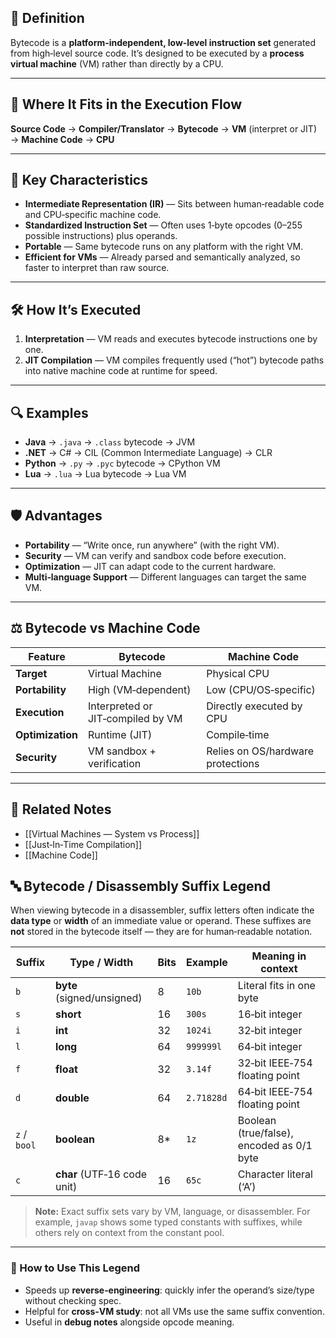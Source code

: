 ## 📜 Definition

Bytecode is a **platform‑independent, low‑level instruction set** generated from high‑level source code.
It’s designed to be executed by a **process virtual machine** (VM) rather than directly by a CPU.

---

## 🔄 Where It Fits in the Execution Flow

**Source Code** → **Compiler/Translator** → **Bytecode** → **VM** (interpret or JIT) → **Machine Code** → **CPU**

---

## 🧠 Key Characteristics

- **Intermediate Representation (IR)** — Sits between human‑readable code and CPU‑specific machine code.
- **Standardized Instruction Set** — Often uses 1‑byte opcodes (0–255 possible instructions) plus operands.
- **Portable** — Same bytecode runs on any platform with the right VM.
- **Efficient for VMs** — Already parsed and semantically analyzed, so faster to interpret than raw source.

---

## 🛠 How It’s Executed

1. **Interpretation** — VM reads and executes bytecode instructions one by one.
2. **JIT Compilation** — VM compiles frequently used (“hot”) bytecode paths into native machine code at runtime for speed.

---

## 🔍 Examples

- **Java** → `.java` → `.class` bytecode → JVM
- **.NET** → C# → CIL (Common Intermediate Language) → CLR
- **Python** → `.py` → `.pyc` bytecode → CPython VM
- **Lua** → `.lua` → Lua bytecode → Lua VM

---

## 🛡 Advantages

- **Portability** — “Write once, run anywhere” (with the right VM).
- **Security** — VM can verify and sandbox code before execution.
- **Optimization** — JIT can adapt code to the current hardware.
- **Multi‑language Support** — Different languages can target the same VM.

---

## ⚖️ Bytecode vs Machine Code

| Feature              | Bytecode                              | Machine Code                       |
|----------------------|---------------------------------------|-------------------------------------|
| **Target**           | Virtual Machine                       | Physical CPU                        |
| **Portability**      | High (VM‑dependent)                   | Low (CPU/OS‑specific)               |
| **Execution**        | Interpreted or JIT‑compiled by VM      | Directly executed by CPU            |
| **Optimization**     | Runtime (JIT)                         | Compile‑time                        |
| **Security**         | VM sandbox + verification             | Relies on OS/hardware protections   |

---

## 📌 Related Notes

- [[Virtual Machines — System vs Process]]
- [[Just‑In‑Time Compilation]]
- [[Machine Code]]

## 🔤 Bytecode / Disassembly Suffix Legend

When viewing bytecode in a disassembler, suffix letters often indicate the **data type** or **width** of an immediate value or operand.
These suffixes are **not** stored in the bytecode itself — they are for human‑readable notation.

| Suffix | Type / Width               | Bits | Example     | Meaning in context                         |
|--------|-----------------------------|------|-------------|---------------------------------------------|
| `b`    | **byte** (signed/unsigned)  | 8    | `10b`       | Literal fits in one byte                    |
| `s`    | **short**                   | 16   | `300s`      | 16‑bit integer                              |
| `i`    | **int**                     | 32   | `1024i`     | 32‑bit integer                              |
| `l`    | **long**                    | 64   | `999999l`   | 64‑bit integer                              |
| `f`    | **float**                   | 32   | `3.14f`     | 32‑bit IEEE‑754 floating point              |
| `d`    | **double**                  | 64   | `2.71828d`  | 64‑bit IEEE‑754 floating point              |
| `z` / `bool` | **boolean**           | 8*   | `1z`        | Boolean (true/false), encoded as 0/1 byte   |
| `c`    | **char** (UTF‑16 code unit) | 16   | `65c`       | Character literal (‘A’)                     |

> **Note:** Exact suffix sets vary by VM, language, or disassembler.
> For example, `javap` shows some typed constants with suffixes, while others rely on context from the constant pool.

---

### 📌 How to Use This Legend

- Speeds up **reverse‑engineering**: quickly infer the operand’s size/type without checking spec.
- Helpful for **cross‑VM study**: not all VMs use the same suffix convention.
- Useful in **debug notes** alongside opcode meaning.
